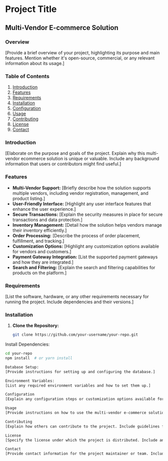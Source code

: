 # Project Title

## Multi-Vendor E-commerce Solution

### Overview

[Provide a brief overview of your project, highlighting its purpose and main features. Mention whether it's open-source, commercial, or any relevant information about its usage.]

### Table of Contents

1. [Introduction](#introduction)
2. [Features](#features)
3. [Requirements](#requirements)
4. [Installation](#installation)
5. [Configuration](#configuration)
6. [Usage](#usage)
7. [Contributing](#contributing)
8. [License](#license)
9. [Contact](#contact)

### Introduction

[Elaborate on the purpose and goals of the project. Explain why this multi-vendor ecommerce solution is unique or valuable. Include any background information that users or contributors might find useful.]

### Features

- **Multi-Vendor Support:** [Briefly describe how the solution supports multiple vendors, including vendor registration, management, and product listing.]
- **User-Friendly Interface:** [Highlight any user interface features that enhance the user experience.]
- **Secure Transactions:** [Explain the security measures in place for secure transactions and data protection.]
- **Inventory Management:** [Detail how the solution helps vendors manage their inventory efficiently.]
- **Order Processing:** [Describe the process of order placement, fulfillment, and tracking.]
- **Customization Options:** [Highlight any customization options available for vendors and customers.]
- **Payment Gateway Integration:** [List the supported payment gateways and how they are integrated.]
- **Search and Filtering:** [Explain the search and filtering capabilities for products on the platform.]

### Requirements

[List the software, hardware, or any other requirements necessary for running the project. Include dependencies and their versions.]

### Installation

1. **Clone the Repository:**
   ```bash
   git clone https://github.com/your-username/your-repo.git

Install Dependencies:
```bash
cd your-repo
npm install  # or yarn install

Database Setup:
[Provide instructions for setting up and configuring the database.]

Environment Variables:
[List any required environment variables and how to set them up.]

Configuration
[Explain any configuration steps or customization options available for the project. This could include settings related to email notifications, currency, language, etc.]

Usage
[Provide instructions on how to use the multi-vendor e-commerce solution. Include information on registering vendors, adding products, and making purchases.]

Contributing
[Explain how others can contribute to the project. Include guidelines for submitting bug reports, feature requests, and code contributions. Provide information about the development workflow, coding standards, and how to set up a development environment.]

License
[Specify the license under which the project is distributed. Include any relevant licensing information.]

Contact
[Provide contact information for the project maintainer or team. Include links to social media profiles or an email address where contributors and users can reach out for support or collaboration.]